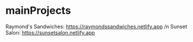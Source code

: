 # mainProjects

Raymond's Sandwiches: https://raymondssandwiches.netlify.app /n
Sunset Salon: https://sunsetsalon.netlify.app

